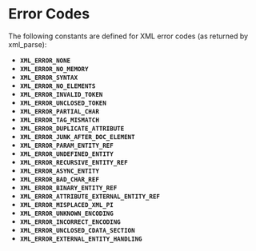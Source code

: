 Error Codes
===========

The following constants are defined for XML error codes (as returned by
<span class="function">xml\_parse</span>):

-   **`XML_ERROR_NONE`**
-   **`XML_ERROR_NO_MEMORY`**
-   **`XML_ERROR_SYNTAX`**
-   **`XML_ERROR_NO_ELEMENTS`**
-   **`XML_ERROR_INVALID_TOKEN`**
-   **`XML_ERROR_UNCLOSED_TOKEN`**
-   **`XML_ERROR_PARTIAL_CHAR`**
-   **`XML_ERROR_TAG_MISMATCH`**
-   **`XML_ERROR_DUPLICATE_ATTRIBUTE`**
-   **`XML_ERROR_JUNK_AFTER_DOC_ELEMENT`**
-   **`XML_ERROR_PARAM_ENTITY_REF`**
-   **`XML_ERROR_UNDEFINED_ENTITY`**
-   **`XML_ERROR_RECURSIVE_ENTITY_REF`**
-   **`XML_ERROR_ASYNC_ENTITY`**
-   **`XML_ERROR_BAD_CHAR_REF`**
-   **`XML_ERROR_BINARY_ENTITY_REF`**
-   **`XML_ERROR_ATTRIBUTE_EXTERNAL_ENTITY_REF`**
-   **`XML_ERROR_MISPLACED_XML_PI`**
-   **`XML_ERROR_UNKNOWN_ENCODING`**
-   **`XML_ERROR_INCORRECT_ENCODING`**
-   **`XML_ERROR_UNCLOSED_CDATA_SECTION`**
-   **`XML_ERROR_EXTERNAL_ENTITY_HANDLING`**
